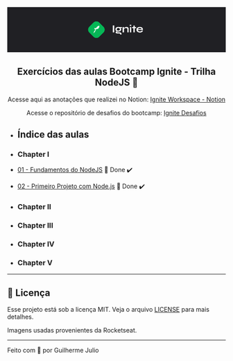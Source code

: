<img alt="Ignite" src=".github/Ignite_background.png" />

<h2 align="center">
  Exercícios das aulas Bootcamp Ignite - Trilha NodeJS 🚀
</h2>

<p align="center">
  Acesse aqui as anotações que realizei no Notion: <a href="https://www.notion.so/igniteguilhermejulio/Home-bf47ee8ad4fa4de7b3584e5cf16b401c">Ignite Workspace - Notion</a></p>
  
  <p align="center">Acesse o repositório de desafios do bootcamp: <a href="https://github.com/guilhermejulio/ignite-nodejs-desafios">Ignite Desafios</a></p>


- ## Índice das aulas

- ### Chapter I

- [01 - Fundamentos do NodeJS](https://github.com/guilhermejulio/ignite-nodejs-workspace/tree/main/Chapter-I/fundamentos-nodejs)  🚀 Done :heavy_check_mark:
- [02 - Primeiro Projeto com Node.js](https://github.com/guilhermejulio/ignite-nodejs-workspace/tree/main/Chapter-I/02-primeiro-projeto-nodejs) 🚀 Done :heavy_check_mark:

- ### Chapter II


- ### Chapter III


- ### Chapter IV



- ### Chapter V


--- 

## :memo: Licença

Esse projeto está sob a licença MIT. Veja o arquivo [LICENSE](LICENSE) para mais detalhes.

Imagens usadas provenientes da Rocketseat.

---

Feito com 💜 por Guilherme Julio

